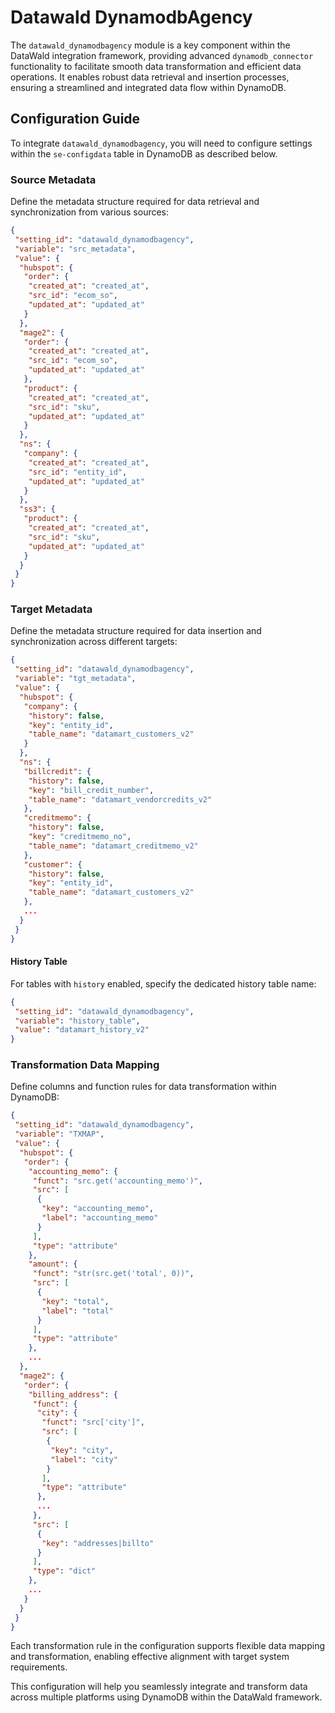 # Datawald DynamodbAgency

The `datawald_dynamodbagency` module is a key component within the DataWald integration framework, providing advanced `dynamodb_connector` functionality to facilitate smooth data transformation and efficient data operations. It enables robust data retrieval and insertion processes, ensuring a streamlined and integrated data flow within DynamoDB.

## Configuration Guide

To integrate `datawald_dynamodbagency`, you will need to configure settings within the `se-configdata` table in DynamoDB as described below.

### Source Metadata

Define the metadata structure required for data retrieval and synchronization from various sources:

```json
{
 "setting_id": "datawald_dynamodbagency",
 "variable": "src_metadata",
 "value": {
  "hubspot": {
   "order": {
    "created_at": "created_at",
    "src_id": "ecom_so",
    "updated_at": "updated_at"
   }
  },
  "mage2": {
   "order": {
    "created_at": "created_at",
    "src_id": "ecom_so",
    "updated_at": "updated_at"
   },
   "product": {
    "created_at": "created_at",
    "src_id": "sku",
    "updated_at": "updated_at"
   }
  },
  "ns": {
   "company": {
    "created_at": "created_at",
    "src_id": "entity_id",
    "updated_at": "updated_at"
   }
  },
  "ss3": {
   "product": {
    "created_at": "created_at",
    "src_id": "sku",
    "updated_at": "updated_at"
   }
  }
 }
}
```

### Target Metadata

Define the metadata structure required for data insertion and synchronization across different targets:

```json
{
 "setting_id": "datawald_dynamodbagency",
 "variable": "tgt_metadata",
 "value": {
  "hubspot": {
   "company": {
    "history": false,
    "key": "entity_id",
    "table_name": "datamart_customers_v2"
   }
  },
  "ns": {
   "billcredit": {
    "history": false,
    "key": "bill_credit_number",
    "table_name": "datamart_vendorcredits_v2"
   },
   "creditmemo": {
    "history": false,
    "key": "creditmemo_no",
    "table_name": "datamart_creditmemo_v2"
   },
   "customer": {
    "history": false,
    "key": "entity_id",
    "table_name": "datamart_customers_v2"
   },
   ...
  }
 }
}
```

#### History Table

For tables with `history` enabled, specify the dedicated history table name:

```json
{
 "setting_id": "datawald_dynamodbagency",
 "variable": "history_table",
 "value": "datamart_history_v2"
}
```

### Transformation Data Mapping

Define columns and function rules for data transformation within DynamoDB:

```json
{
 "setting_id": "datawald_dynamodbagency",
 "variable": "TXMAP",
 "value": {
  "hubspot": {
   "order": {
    "accounting_memo": {
     "funct": "src.get('accounting_memo')",
     "src": [
      {
       "key": "accounting_memo",
       "label": "accounting_memo"
      }
     ],
     "type": "attribute"
    },
    "amount": {
     "funct": "str(src.get('total', 0))",
     "src": [
      {
       "key": "total",
       "label": "total"
      }
     ],
     "type": "attribute"
    },
    ...
  },
  "mage2": {
   "order": {
    "billing_address": {
     "funct": {
      "city": {
       "funct": "src['city']",
       "src": [
        {
         "key": "city",
         "label": "city"
        }
       ],
       "type": "attribute"
      },
      ...
     },
     "src": [
      {
       "key": "addresses|billto"
      }
     ],
     "type": "dict"
    },
    ...
   }
  }
 }
}
```

Each transformation rule in the configuration supports flexible data mapping and transformation, enabling effective alignment with target system requirements. 

This configuration will help you seamlessly integrate and transform data across multiple platforms using DynamoDB within the DataWald framework.
